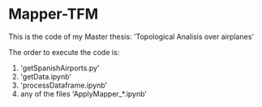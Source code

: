 # Mapper-TFM
This is the code of my Master thesis: 'Topological Analisis over airplanes'

The order to execute the code is:
1. 'getSpanishAirports.py'
2. 'getData.ipynb'
3. 'processDataframe.ipynb'
4. any of the files 'ApplyMapper_*.ipynb'
